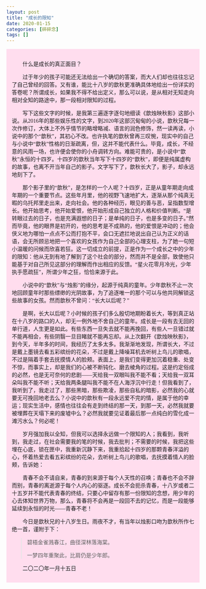 ```yaml
---
layout: post
title: "成长的限知"
date: 2020-01-15
categories: [碎碎念]
tags: []  
---
```


<div style="background: #ffddee; padding: 1em; font-family: lxgw">


<p>　　什么是成长的真正面目？
</p>
<p>　　过于年少的孩子可能还无法给出一个确切的答案，而大人们却也往往忘记了自己曾经的回答。又有谁，能比十八岁的歆秋更准确具体地给出一份详实的答卷呢？所谓成长，如果我不得不给出定义，那么可以说，是从相对无知走向相对全知的路途中，那一段相对限知的过程。
</p>
<p>　　写下这些文字的时候，是我第三遍逐字逐句地细读《歆烛映秋影》这部小说。从2016年的那些娱乐性的文字，到2020年这部沉甸甸的小说，歆秋兄每一次作修订，大体上不外乎情节的略增略减、语言的润色修饰，然一读再读，小说中的那个“歆秋”，其初心不改。也许执笔的歆秋曾再三叹惋，现实中的自己与小说中“歆秋”性格的日渐疏离，但，这并不能代表什么。毕竟，成长，不经意的风雨一场，也许便会使你的小舟调转方向。难能可贵的，是小说中“歆秋”永恒的十四岁。十四岁的歆秋当年写下十四岁的“歆秋”，即便是纯属虚构的故事，也离不开当年自己的影子。文字写下了，歆秋长大了，影子，却永远地刻下了。
</p>
<p>　　那个影子里的“歆秋”，是怎样的一个人呢？十四岁，正是从童年期走向成年期的一个重要节点。这些年月里，他的视野飞速地扩大，逐渐从那个纯真无暇的乌托邦里走出来，走向社会。他的各种经历，眼见的善与恶，呈指数型增长。他开始思考，他开始爱恨，他开始形成自己独立的人格和价值判断。“是转眼过去的日子，也是充满遐想的日子；是单纯的日子，也是多变的日子。”然而毕竟，他的眼界是初开的，他的思考是不成熟的，他的爱恨是冲动的；他会侠义地为哪怕一点点不公而打抱不平，会口无遮拦地说出自己认为正义的话语，会无所顾忌地把一个喜欢的女孩作为自己全部的心理支柱，为了她一句短小温暖的问候而欣喜若狂。这一切成立的前提，正是作为一个成长之中的少年的限知：他从无到有地了解到了这个社会的部分，然而并不是全部，致使他只能基于对自己所见这部分的理解而作出相应的反馈。“星火花零月冷光，少年执手愿疏狂”，所谓少年之狂，恰恰来源于此。
</p>
<p>　　小说中的“歆秋”与“烛影”的缘分，起源于纯真的童年。少年歆秋不止一次地回顾童年时那些缥缈的光阴故事，为了追逐唯一的那个可以与他共同解锁这些故事的女孩。然而歆秋不曾问：“长大以后呢？”
</p>
<p>　　是啊，长大以后呢？小时候的孩子们多么殷切地期盼着长大，等到真正站在十八岁的路口的人，却无一例外地不舍自己的童年。成长是一段有去无回的单行道，人生更是如此。有些东西一旦失去就不能再挽回，有些人一旦错过就不能再相会，有些阴翳一旦目睹就不能再忘却。从上次翻开《歆烛映秋影》，到今天，半年多的时间，我经历了太多太多。我渐渐地发现，所谓长大，不过是戴上墨镜去看五彩缤纷的花朵，不过是戴上降噪耳机去听树上鸟儿的歌唱，不过是隔着手套去抚摸情人的脸颊。表面上，是我们变得更加沉着稳重、处变不惊，而事实上，却是我们的心被不断钝化、磨去棱角的过程。这是约定俗成的必然，也是无可奈何的悲剧——天给我一双眼叫我不能不看；天给我一双耳朵叫我不能不听；天给我两条腿叫我不能不在人海浮沉中行走！但我看到了，我听到了，我走过了，那些黑暗，那些欺凌，那些自私的暗影，必然我的心就要无可挽回地老去么？小说中的歆秋有一段永远爱不完的情，是属于他的幸运；现实生活中，感情也往往会有走到终结的那一天，到那一天，必然我就要被埋葬在天塌下来的废墟中么？必然我就要见证着最后那一点纯白的雪化成一滩污水么？何必呢！
</p>
<p>　　岁月强加我以全知，但我可以选择永远做一个限知的人；我看到，我听到，我走过，在社会需要我的笔的时候，我去批判；不需要的时候，我把这些埋在心底，锁在匣中，我重新沉静下来，我重拾起十四岁的那颗青春洋溢的心，怀着热爱去看五彩缤纷的花朵，去听树上鸟儿的歌唱，去抚摸着情人的脸颊，告诉她：
</p>
<p>　　青春不会不请自来，青春的到来源于每个人天性的召唤；青春也不会不辞而别，青春的离逝源于每个人内心的驱逐。成长不会扼杀青春，十八岁或者二十五岁并不能代表青春的终结，只要心中留存有那一份限知的念想，用少年的心去体知世界万物，那么，青春将不会再是一段回不去的记忆，而是一段能够延续到永恒的时光——青春不老！
</p>
<p>　　今日是歆秋兄的十八岁生日。雨夜不才，有当年以烛影口吻为歆秋所作七绝一首，谨附于下：
</p>

> 碧梧金雀溅春江，曲径深林落海棠。
>
> 一梦四年重聚此，比肩仍是少年郎。

<p>　　二〇二〇年一月十五日</p>

</div>
